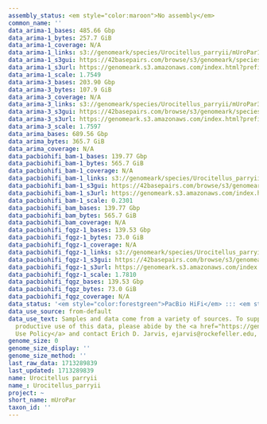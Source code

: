 ```yaml
---
assembly_status: <em style="color:maroon">No assembly</em>
common_name: ''
data_arima-1_bases: 485.66 Gbp
data_arima-1_bytes: 257.7 GiB
data_arima-1_coverage: N/A
data_arima-1_links: s3://genomeark/species/Urocitellus_parryii/mUroPar1/genomic_data/arima/<br>
data_arima-1_s3gui: https://42basepairs.com/browse/s3/genomeark/species/Urocitellus_parryii/mUroPar1/genomic_data/arima/
data_arima-1_s3url: https://genomeark.s3.amazonaws.com/index.html?prefix=species/Urocitellus_parryii/mUroPar1/genomic_data/arima/
data_arima-1_scale: 1.7549
data_arima-3_bases: 203.90 Gbp
data_arima-3_bytes: 107.9 GiB
data_arima-3_coverage: N/A
data_arima-3_links: s3://genomeark/species/Urocitellus_parryii/mUroPar3/genomic_data/arima/<br>
data_arima-3_s3gui: https://42basepairs.com/browse/s3/genomeark/species/Urocitellus_parryii/mUroPar3/genomic_data/arima/
data_arima-3_s3url: https://genomeark.s3.amazonaws.com/index.html?prefix=species/Urocitellus_parryii/mUroPar3/genomic_data/arima/
data_arima-3_scale: 1.7597
data_arima_bases: 689.56 Gbp
data_arima_bytes: 365.7 GiB
data_arima_coverage: N/A
data_pacbiohifi_bam-1_bases: 139.77 Gbp
data_pacbiohifi_bam-1_bytes: 565.7 GiB
data_pacbiohifi_bam-1_coverage: N/A
data_pacbiohifi_bam-1_links: s3://genomeark/species/Urocitellus_parryii/mUroPar1/genomic_data/pacbio_hifi/<br>
data_pacbiohifi_bam-1_s3gui: https://42basepairs.com/browse/s3/genomeark/species/Urocitellus_parryii/mUroPar1/genomic_data/pacbio_hifi/
data_pacbiohifi_bam-1_s3url: https://genomeark.s3.amazonaws.com/index.html?prefix=species/Urocitellus_parryii/mUroPar1/genomic_data/pacbio_hifi/
data_pacbiohifi_bam-1_scale: 0.2301
data_pacbiohifi_bam_bases: 139.77 Gbp
data_pacbiohifi_bam_bytes: 565.7 GiB
data_pacbiohifi_bam_coverage: N/A
data_pacbiohifi_fqgz-1_bases: 139.53 Gbp
data_pacbiohifi_fqgz-1_bytes: 73.0 GiB
data_pacbiohifi_fqgz-1_coverage: N/A
data_pacbiohifi_fqgz-1_links: s3://genomeark/species/Urocitellus_parryii/mUroPar1/genomic_data/pacbio_hifi/<br>
data_pacbiohifi_fqgz-1_s3gui: https://42basepairs.com/browse/s3/genomeark/species/Urocitellus_parryii/mUroPar1/genomic_data/pacbio_hifi/
data_pacbiohifi_fqgz-1_s3url: https://genomeark.s3.amazonaws.com/index.html?prefix=species/Urocitellus_parryii/mUroPar1/genomic_data/pacbio_hifi/
data_pacbiohifi_fqgz-1_scale: 1.7810
data_pacbiohifi_fqgz_bases: 139.53 Gbp
data_pacbiohifi_fqgz_bytes: 73.0 GiB
data_pacbiohifi_fqgz_coverage: N/A
data_status: '<em style="color:forestgreen">PacBio HiFi</em> ::: <em style="color:forestgreen">Arima</em>'
data_use_source: from-default
data_use_text: Samples and data come from a variety of sources. To support fair and
  productive use of this data, please abide by the <a href="https://genome10k.soe.ucsc.edu/data-use-policies/">Data
  Use Policy</a> and contact Erich D. Jarvis, ejarvis@rockefeller.edu, with any questions.
genome_size: 0
genome_size_display: ''
genome_size_method: ''
last_raw_data: 1713289839
last_updated: 1713289839
name: Urocitellus parryii
name_: Urocitellus_parryii
project: ~
short_name: mUroPar
taxon_id: ''
---
```

